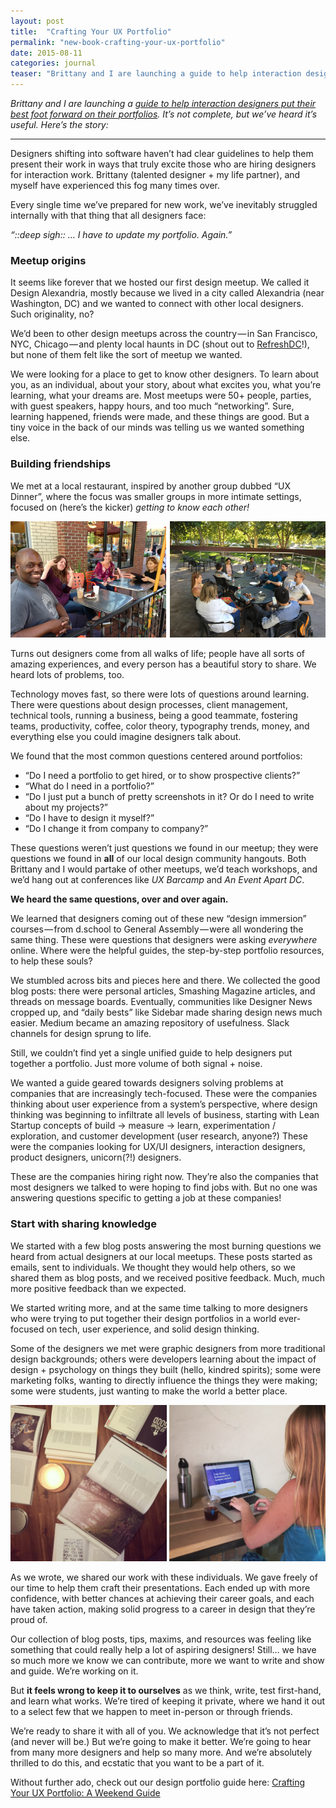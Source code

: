 ```yaml
---
layout: post
title:  "Crafting Your UX Portfolio"
permalink: "new-book-crafting-your-ux-portfolio"
date: 2015-08-11
categories: journal
teaser: "Brittany and I are launching a guide to help interaction designers put their best foot forward on their portfolios. Here's the story of how it came to be."
---
```


<p><em class="font-meta color-sand">Brittany and I are launching a <a class="font-meta color-sand" href="http://portfolio.enchant.co/">guide to help interaction designers put their best foot forward on their portfolios</a>. It’s not complete, but we’ve heard it’s useful. Here’s the story:</em></p>

---

Designers shifting into software haven’t had clear guidelines to help them present their work in ways that truly excite those who are hiring designers for interaction work. Brittany (talented designer + my life partner), and myself have experienced this fog many times over.

Every single time we’ve prepared for new work, we’ve inevitably struggled internally with that thing that all designers face:

 _“::deep sigh:: … I have to update my portfolio. Again.”_


### Meetup origins
It seems like forever that we hosted our first design meetup. We called it Design Alexandria, mostly because we lived in a city called Alexandria (near Washington, DC) and we wanted to connect with other local designers. Such originality, no?

We’d been to other design meetups across the country — in San Francisco, NYC, Chicago — and plenty local haunts in DC (shout out to [RefreshDC](http://refresh-dc.org/)!), but none of them felt like the sort of meetup we wanted.

We were looking for a place to get to know other designers. To learn about you, as an individual, about your story, about what excites you, what you’re learning, what your dreams are. Most meetups were 50+ people, parties, with guest speakers, happy hours, and too much “networking”. Sure, learning happened, friends were made, and these things are good. But a tiny voice in the back of our minds was telling us we wanted something else.

### Building friendships
We met at a local restaurant, inspired by another group dubbed “UX Dinner”, where the focus was smaller groups in more intimate settings, focused on (here’s the kicker) _getting to know each other!_

![Left: one of our typical meetups at Buzz Coffee in Alexandria, VA. Right: one of our typical meetups in Silicon Valley, at the Computer history museum during Food Truck Friday.](/images/posts/design-meetups-history.png)

Turns out designers come from all walks of life; people have all sorts of amazing experiences, and every person has a beautiful story to share.
We heard lots of problems, too.

Technology moves fast, so there were lots of questions around learning. There were questions about design processes, client management, technical tools, running a business, being a good teammate, fostering teams, productivity, coffee, color theory, typography trends, money, and everything else you could imagine designers talk about.

We found that the most common questions centered around portfolios:

- “Do I need a portfolio to get hired, or to show prospective clients?”
- “What do I need in a portfolio?”
- “Do I just put a bunch of pretty screenshots in it? Or do I need to write about my projects?”
- “Do I have to design it myself?”
- “Do I change it from company to company?”

These questions weren’t just questions we found in our meetup; they were questions we found in **all** of our local design community hangouts. Both Brittany and I would partake of other meetups, we’d teach workshops, and we’d hang out at conferences like _UX Barcamp_ and _An Event Apart DC_.

**We heard the same questions, over and over again.**

We learned that designers coming out of these new “design immersion” courses — from d.school to General Assembly — were all wondering the same thing. These were questions that designers were asking _everywhere_ online. Where were the helpful guides, the step-by-step portfolio resources, to help these souls?

We stumbled across bits and pieces here and there. We collected the good blog posts: there were personal articles, Smashing Magazine articles, and threads on message boards. Eventually, communities like Designer News cropped up, and “daily bests” like Sidebar made sharing design news much easier. Medium became an amazing repository of usefulness. Slack channels for design sprung to life.

Still, we couldn’t find yet a single unified guide to help designers put together a portfolio. Just more volume of both signal + noise.

We wanted a guide geared towards designers solving problems at companies that are increasingly tech-focused. These were the companies thinking about user experience from a system’s perspective, where design thinking was beginning to infiltrate all levels of business, starting with Lean Startup concepts of build -> measure -> learn, experimentation / exploration, and customer development (user research, anyone?) These were the companies looking for UX/UI designers, interaction designers, product designers, unicorn(?!) designers.

These are the companies hiring right now. They’re also the companies that most designers we talked to were hoping to find jobs with. But no one was answering questions specific to getting a job at these companies!

### Start with sharing knowledge

We started with a few blog posts answering the most burning questions we heard from actual designers at our local meetups. These posts started as emails, sent to individuals. We thought they would help others, so we shared them as blog posts, and we received positive feedback. Much, much more positive feedback than we expected.

We started writing more, and at the same time talking to more designers who were trying to put together their design portfolios in a world ever-focused on tech, user experience, and solid design thinking.

Some of the designers we met were graphic designers from more traditional design backgrounds; others were developers learning about the impact of design + psychology on things they built (hello, kindred spirits); some were marketing folks, wanting to directly influence the things they were making; some were students, just wanting to make the world a better place.

![Left: print inspiration for the book. Right: writing at our favorite coffee spot.](/images/posts/writing-the-ux-book.png)

As we wrote, we shared our work with these individuals. We gave freely of our time to help them craft their presentations. Each ended up with more confidence, with better chances at achieving their career goals, and each have taken action, making solid progress to a career in design that they’re proud of.

Our collection of blog posts, tips, maxims, and resources was feeling like something that could really help a lot of aspiring designers! Still… we have so much more we know we can contribute, more we want to write and show and guide. We’re working on it.

But **it feels wrong to keep it to ourselves** as we think, write, test first-hand, and learn what works. We’re tired of keeping it private, where we hand it out to a select few that we happen to meet in-person or through friends.

We’re ready to share it with all of you. We acknowledge that it’s not perfect (and never will be.) But we’re going to make it better. We’re going to hear from many more designers and help so many more. And we’re absolutely thrilled to do this, and ecstatic that you want to be a part of it.

Without further ado, check out our design portfolio guide here: [Crafting Your UX Portfolio: A Weekend Guide](http://portfolio.enchant.co/)
